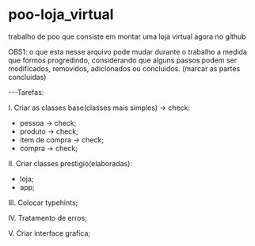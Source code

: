 # poo-loja_virtual
trabalho de poo que consiste em montar uma loja virtual agora no github

OBS1: o que esta nesse arquivo pode mudar durante o trabalho a medida que formos progredindo, considerando que alguns passos podem ser
modificados, removidos, adicionados ou concluidos. (marcar as partes concluidas)

---Tarefas:

I. Criar as classes base(classes mais simples) -> check:
- pessoa -> check;
- produto -> check;
- item de compra -> check;
- compra -> check;

II. Criar classes prestigio(elaboradas):
- loja;
- app;

III. Colocar typehints;

IV. Tratamento de erros;

V. Criar interface grafica;
